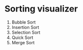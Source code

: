 # Sorting visualizer
 1. Bubble Sort
 2. Insertion Sort
 3. Selection Sort
 4. Quick Sort
 5. Merge Sort
